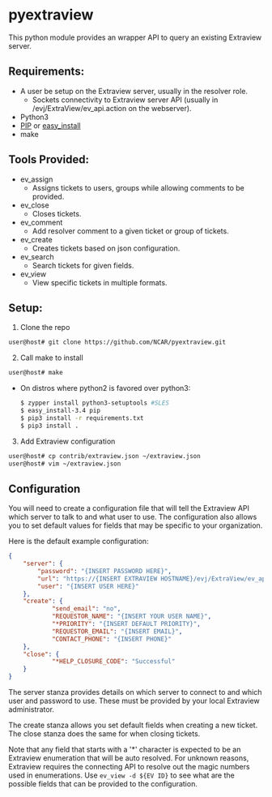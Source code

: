 # pyextraview
This python module provides an wrapper API to query an existing Extraview server. 

## Requirements:
* A user be setup on the Extraview server, usually in the resolver role.
  * Sockets connectivity to Extraview server API (usually in /evj/ExtraView/ev_api.action on the webserver).
* Python3
* [PIP](https://pypi.python.org/pypi/pip) or [easy_install](https://pypi.python.org/pypi/setuptools)
* make

## Tools Provided:
* ev_assign
  * Assigns tickets to users, groups while allowing comments to be provided.
* ev_close
  * Closes tickets.
* ev_comment
  * Add resolver comment to a given ticket or group of tickets.
* ev_create
  * Creates tickets based on json configuration.
* ev_search
  * Search tickets for given fields.
* ev_view
  * View specific tickets in multiple formats.
  
## Setup:
1. Clone the repo
  ```bash
  user@host# git clone https://github.com/NCAR/pyextraview.git
  ```
2. Call make to install 
  ```bash
  user@host# make
  ```
  * On distros where python2 is favored over python3:
    ```bash
    $ zypper install python3-setuptools #SLES
    $ easy_install-3.4 pip
    $ pip3 install -r requirements.txt 
    $ pip3 install . 
    ```
3. Add Extraview configuration 
  ```bash
  user@host# cp contrib/extraview.json ~/extraview.json
  user@host# vim ~/extraview.json
  ```
## Configuration

You will need to create a configuration file that will tell the Extraview API which server to talk to and what user to use. The configuration also allows you to set default values for fields that may be specific to your organization.

Here is the default example configuration:
```json
{
    "server": {
        "password": "{INSERT PASSWORD HERE}",
        "url": "https://{INSERT EXTRAVIEW HOSTNAME}/evj/ExtraView/ev_api.action?",
        "user": "{INSERT USER HERE}"
    },
    "create": {
            "send_email": "no",
            "REQUESTOR_NAME": "{INSERT YOUR USER NAME}",
            "*PRIORITY": "{INSERT DEFAULT PRIORITY}",
            "REQUESTOR_EMAIL": "{INSERT EMAIL}",
            "CONTACT_PHONE": "{INSERT PHONE}"
    },
    "close": {
            "*HELP_CLOSURE_CODE": "Successful"
    }
}
```

The server stanza provides details on which server to connect to and which user and password to use. These must be provided by your local Extraview administrator.

The create stanza allows you set default fields when creating a new ticket. The close stanza does the same for when closing tickets. 

Note that any field that starts with a '*' character is expected to be an Extraview enumeration that will be auto resolved. For unknown reasons, Extraview requires the connecting API to resolve out the magic numbers used in enumerations. Use ```ev_view -d ${EV ID}``` to see what are the possible fields that can be provided to the configuration.
